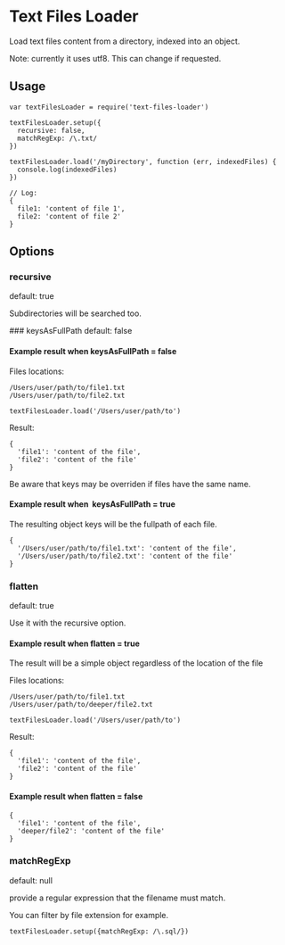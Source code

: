 Text Files Loader
=================

Load text files content from a directory, indexed into an object.

Note: currently it uses utf8. This can change if requested.


Usage
-------

```
var textFilesLoader = require('text-files-loader')

textFilesLoader.setup({
  recursive: false,
  matchRegExp: /\.txt/
})

textFilesLoader.load('/myDirectory', function (err, indexedFiles) {
  console.log(indexedFiles)
})

// Log:
{
  file1: 'content of file 1',
  file2: 'content of file 2'
}
```


Options
--------

### recursive
default: true

Subdirectories will be searched too.


### keysAsFullPath
default: false


#### Example result when keysAsFullPath = false

Files locations:

```
/Users/user/path/to/file1.txt
/Users/user/path/to/file2.txt

textFilesLoader.load('/Users/user/path/to')
```

Result:
```
{
  'file1': 'content of the file',
  'file2': 'content of the file'
}
```

Be aware that keys may be overriden if files have the same name.


#### Example result when  keysAsFullPath = true

The resulting object keys will be the fullpath of each file.

```
{
  '/Users/user/path/to/file1.txt': 'content of the file',
  '/Users/user/path/to/file2.txt': 'content of the file'
}
```

### flatten
default: true

Use it with the recursive option.


#### Example result when flatten = true
The result will be a simple object regardless of the location of the file

Files locations:

```
/Users/user/path/to/file1.txt
/Users/user/path/to/deeper/file2.txt

textFilesLoader.load('/Users/user/path/to')
```

Result:
```
{
  'file1': 'content of the file',
  'file2': 'content of the file'
}
```

#### Example result when flatten = false

```
{
  'file1': 'content of the file',
  'deeper/file2': 'content of the file'
}
```


### matchRegExp
default: null

provide a regular expression that the filename must match.

You can filter by file extension for example.

```
textFilesLoader.setup({matchRegExp: /\.sql/})
```
